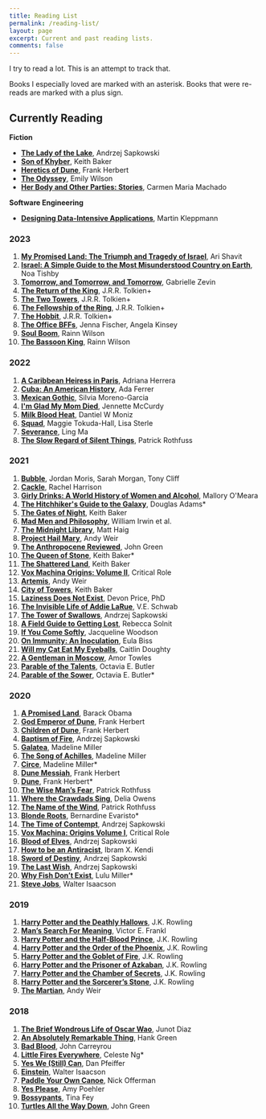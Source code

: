 ```yaml
---
title: Reading List
permalink: /reading-list/
layout: page
excerpt: Current and past reading lists.
comments: false
---
```


I try to read a lot. This is an attempt to track that.

Books I especially loved are marked with an asterisk. Books that were re-reads are marked with a plus sign.

## Currently Reading

**Fiction**

- **[The Lady of the Lake](https://bookshop.org/books/the-lady-of-the-lake-9780316273831/9780316273831)**, Andrzej Sapkowski
- **[Son of Khyber](https://www.amazon.com/Son-Khyber-Thorn-Breland-Book/dp/0786952342/)**, Keith Baker
- **[Heretics of Dune](https://bookshop.org/books/heretics-of-dune/9780593098264)**, Frank Herbert
- **[The Odyssey](https://bookshop.org/books/the-odyssey-9780393356250/9780393356250)**, Emily Wilson
- **[Her Body and Other Parties: Stories](https://bookshop.org/books/her-body-and-other-parties-stories/9781555977887)**, Carmen Maria Machado 

**Software Engineering**

- **[Designing Data-Intensive Applications](https://bookshop.org/books/designing-data-intensive-applications-the-big-ideas-behind-reliable-scalable-and-maintainable-systems/9781449373320)**, Martin Kleppmann

### 2023

1. **[My Promised Land: The Triumph and Tragedy of Israel](https://bookshop.org/a/22449/9780385521710)**, Ari Shavit
1. **[Israel: A Simple Guide to the Most Misunderstood Country on Earth](https://bookshop.org/a/22449/9781982144937)**, Noa Tishby
1. **[Tomorrow, and Tomorrow, and Tomorrow](https://bookshop.org/a/22449/9780593321201)**, Gabrielle Zevin
1. **[The Return of the King](https://bookshop.org/a/22449/9780547928197)**, J.R.R. Tolkien\+
1. **[The Two Towers](https://bookshop.org/a/22449/9780547928203)**, J.R.R. Tolkien\+
1. **[The Fellowship of the Ring](https://bookshop.org/a/22449/9780547928210)**, J.R.R. Tolkien\+
1. **[The Hobbit](https://bookshop.org/a/22449/9780547928227)**, J.R.R. Tolkien\+
1. **[The Office BFFs](https://bookshop.org/a/22449/9780063007598)**, Jenna Fischer, Angela Kinsey
1. **[Soul Boom](https://bookshop.org/a/22449/9780306828270)**, Rainn Wilson
1. **[The Bassoon King](https://bookshop.org/a/22449/9780451469434)**, Rainn Wilson

### 2022

1. **[A Caribbean Heiress in Paris](https://bookshop.org/a/22449/9781335639844)**, Adriana Herrera
1. **[Cuba: An American History](https://bookshop.org/a/22449/9781501154560)**, Ada Ferrer
1. **[Mexican Gothic](https://bookshop.org/a/22449/9780525620785)**, Silvia Moreno-Garcia
1. **[I'm Glad My Mom Died](https://bookshop.org/a/22449/9781982185824)**, Jennette McCurdy
1. **[Milk Blood Heat](https://bookshop.org/books/milk-blood-heat/9780802158154)**, Dantiel W Moniz
1. **[Squad](https://bookshop.org/books/squad-9780062943156/9780062943149)**, Maggie Tokuda-Hall, Lisa Sterle
1. **[Severance](https://bookshop.org/books/severance-9781250214997/9781250214997)**, Ling Ma
1. **[The Slow Regard of Silent Things](https://bookshop.org/books/the-slow-regard-of-silent-things/9780756411329)**, Patrick Rothfuss

### 2021

1. **[Bubble](https://bookshop.org/books/bubble-9781250245564/9781250245564)**, Jordan Moris, Sarah Morgan, Tony Cliff
1. **[Cackle](https://bookshop.org/books/cackle/9780593202029)**, Rachel Harrison
1. **[Girly Drinks: A World History of Women and Alcohol](https://bookshop.org/books/girly-drinks-a-world-history-of-women-and-alcohol-9781799959281/9781335282408)**, Mallory O'Meara
1. **[The Hitchhiker's Guide to the Galaxy](https://bookshop.org/books/the-hitchhiker-s-guide-to-the-galaxy-9780345391803/9780345391803)**, Douglas Adams\*
1. **[The Gates of Night](https://www.amazon.com/Gates-Night-Dreaming-Dark-Book/dp/B0073ZGECI/)**, Keith Baker
1. **[Mad Men and Philosophy](https://bookshop.org/books/mad-men-and-philosophy-nothing-is-as-it-seems/9780470603017)**, William Irwin et al.
1. **[The Midnight Library](https://bookshop.org/books/the-midnight-library-9780655697077/9780525559474)**, Matt Haig
1. **[Project Hail Mary](https://www.amazon.com/Project-Hail-Mary-Andy-Weir/dp/0593135202/)**, Andy Weir
1. **[The Anthropocene Reviewed](https://www.amazon.com/Anthropocene-Reviewed-Signed-John-Green/dp/0525555218/)**, John Green
1. **[The Queen of Stone](https://www.amazon.com/Queen-Stone-Thorn-Breland/dp/0786950099/)**, Keith Baker\*
1. **[The Shattered Land](https://www.amazon.com/Shattered-Land-Dreaming-Dark-Book/dp/0786938218/)**, Keith Baker
1. **[Vox Machina Origins: Volume II](https://bookshop.org/books/critical-role-vox-machina-origins-volume-ii/9781506714493)**, Critical Role 
1. **[Artemis](https://bookshop.org/books/artemis-9780525532101/9780553448146)**, Andy Weir
1. **[City of Towers](https://www.amazon.com/City-Towers-Eberron-Dreaming-Dark/dp/0786935847)**, Keith Baker
1. **[Laziness Does Not Exist](https://bookshop.org/books/laziness-does-not-exist/9781982140106)**, Devon Price, PhD
1. **[The Invisible Life of Addie LaRue](https://bookshop.org/books/the-invisible-life-of-addie-larue/9780765387561)**, V.E. Schwab
1. **[The Tower of Swallows](https://bookshop.org/books/the-tower-of-swallows/9780316273718)**, Andrzej Sapkowski
1. **[A Field Guide to Getting Lost](https://bookshop.org/books/a-field-guide-to-getting-lost/9780143037248)**, Rebecca Solnit
1. **[If You Come Softly](https://bookshop.org/books/if-you-come-softly/9780142415221)**, Jacqueline Woodson
1. **[On Immunity: An Inoculation](https://bookshop.org/books/on-immunity-an-inoculation-9781555976897/9781555977207)**, Eula Biss
1. **[Will my Cat Eat My Eyeballs](https://bookshop.org/books/will-my-cat-eat-my-eyeballs-and-other-questions-about-dead-bodies/9780393358490)**, Caitlin Doughty
1. **[A Gentleman in Moscow](https://bookshop.org/books/a-gentleman-in-moscow-9780735288546/9780143110439)**, Amor Towles
1. **[Parable of the Talents](https://bookshop.org/books/parable-of-the-talents/9781538732199)**, Octavia E. Butler
1. **[Parable of the Sower](https://bookshop.org/books/parable-of-the-sower/9781538732182)**, Octavia E. Butler\*

### 2020

1. **[A Promised Land](https://bookshop.org/books/a-promised-land/9781524763169)**, Barack Obama
1. **[God Emperor of Dune](https://bookshop.org/books/god-emperor-of-dune/9780593098257)**, Frank Herbert
1. **[Children of Dune](https://bookshop.org/books/children-of-dune-9781427228499/9780593098240)**, Frank Herbert
1. **[Baptism of Fire](https://bookshop.org/books/baptism-of-fire-9781478934547/9780316219181)**, Andrzej Sapkowski
1. **[Galatea](https://www.amazon.com/Galatea-Kindle-Single-Madeline-Miller-ebook/dp/B00DY4SJKM)**, Madeline Miller
1. **[The Song of Achilles](https://bookshop.org/books/the-song-of-achilles/9780062060624)**, Madeline Miller
1. **[Circe](https://bookshop.org/books/circe-9781549117640/9780316556323)**, Madeline Miller\*
1. **[Dune Messiah](https://bookshop.org/books/dune-messiah/9780593098233)**, Frank Herbert
1. **[Dune](https://bookshop.org/books/dune-9780441005901/9780441172719)**, Frank Herbert\*
1. **[The Wise Man’s Fear](https://bookshop.org/books/the-wise-man-s-fear/9780756407919)**, Patrick Rothfuss
1. **[Where the Crawdads Sing](https://bookshop.org/books/where-the-crawdads-sing/9780735219090)**, Delia Owens
1. **[The Name of the Wind](https://bookshop.org/books/the-name-of-the-wind/9780756404741)**, Patrick Rothfuss
1. **[Blonde Roots](https://bookshop.org/books/blonde-roots/9781594484346)**, Bernardine Evaristo\*
1. **[The Time of Contempt](https://bookshop.org/books/the-time-of-contempt-9781478934097/9780316219136)**, Andrzej Sapkowski
1. **[Vox Machina: Origins Volume I](https://www.amazon.com/Critical-Role-Vox-Machina-Origins/dp/1506714811)**, Critical Role
1. **[Blood of Elves](https://bookshop.org/books/blood-of-elves/9780316029193)**, Andrzej Sapkowski
1. **[How to be an Antiracist](https://bookshop.org/books/how-to-be-an-antiracist/9780525509288)**, Ibram X. Kendi
1. **[Sword of Destiny](https://bookshop.org/books/sword-of-destiny-9781478962212/9780316389709)**, Andrzej Sapkowski
1. **[The Last Wish](https://bookshop.org/books/the-last-wish-introducing-the-witcher/9780316029186)**, Andrzej Sapkowski
1. **[Why Fish Don’t Exist](https://bookshop.org/books/why-fish-don-t-exist-a-story-of-loss-love-and-the-hidden-order-of-life-9781501160349/9781501160271)**, Lulu Miller\*
1. **[Steve Jobs](https://bookshop.org/books/steve-jobs-9781501127625/9781501127625)**, Walter Isaacson

### 2019

1. **[Harry Potter and the Deathly Hallows](https://bookshop.org/books/harry-potter-and-the-deathly-hallows-9780747591078/9780545139700)**, J.K. Rowling
1. **[Man’s Search For Meaning](https://bookshop.org/books/man-s-search-for-meaning-9780807014271/9780807014271)**, Victor E. Frankl
1. **[Harry Potter and the Half-Blood Prince](https://bookshop.org/books/harry-potter-and-the-half-blood-prince/9780439785969)**, J.K. Rowling
1. **[Harry Potter and the Order of the Phoenix](https://bookshop.org/books/harry-potter-and-the-order-of-the-phoenix/9780439358071)**, J.K. Rowling
1. **[Harry Potter and the Goblet of Fire](https://bookshop.org/books/harry-potter-and-the-goblet-of-fire-9780439139595/9780439139601)**, J.K. Rowling
1. **[Harry Potter and the Prisoner of Azkaban](https://bookshop.org/books/harry-potter-and-the-prisoner-of-azkaban-0f3165c4-b9ef-4174-8816-861060fa39f7/9780439136365)**, J.K. Rowling
1. **[Harry Potter and the Chamber of Secrets](https://bookshop.org/books/harry-potter-and-the-chamber-of-secrets-volume-2/9781338299151)**, J.K. Rowling
1. **[Harry Potter and the Sorcerer’s Stone](https://bookshop.org/books/harry-potter-and-the-sorcerer-s-stone-illustrated-edition-illustrated-volume-1-the-illustrated-edition/9780590353427)**, J.K. Rowling
1. **[The Martian](https://bookshop.org/books/the-martian/9780553418026)**, Andy Weir

### 2018

1. **[The Brief Wondrous Life of Oscar Wao](https://bookshop.org/books/the-brief-wondrous-life-of-oscar-wao/9781594483295)**, Junot Diaz
1. **[An Absolutely Remarkable Thing](https://www.amazon.com/Absolutely-Remarkable-Thing-Novel/dp/1524743445)**, Hank Green
1. **[Bad Blood](https://bookshop.org/books/bad-blood-secrets-and-lies-in-a-silicon-valley-startup/9780525431992)**, John Carreyrou
1. **[Little Fires Everywhere](https://bookshop.org/books/little-fires-everywhere/9780735224315)**, Celeste Ng\*
1. **[Yes We (Still) Can](https://bookshop.org/books/yes-we-still-can-politics-in-the-age-of-obama-twitter-and-trump/9781538711705)**, Dan Pfeiffer
1. **[Einstein](https://bookshop.org/books/einstein-his-life-and-universe-9780743264747/9780743264747)**, Walter Isaacson
1. **[Paddle Your Own Canoe](https://bookshop.org/books/paddle-your-own-canoe-one-man-s-fundamentals-for-delicious-living/9780451467096)**, Nick Offerman
1. **[Yes Please](https://bookshop.org/books/yes-please-9780062268341/9780062268358)**, Amy Poehler
1. **[Bossypants](https://bookshop.org/books/bossypants/9780316056878)**, Tina Fey
1. **[Turtles All the Way Down](https://www.amazon.com/Turtles-All-Down-John-Green/dp/0525555366/)**, John Green
